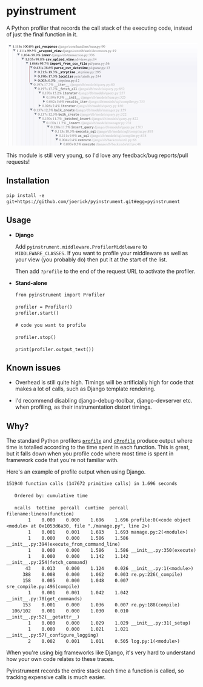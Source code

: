 pyinstrument
============

A Python profiler that records the call stack of the executing code, instead
of just the final function in it.

![Screenshot](screenshot.png)

This module is still very young, so I'd love any feedback/bug reports/pull
requests!

Installation
------------

    pip install -e git+https://github.com/joerick/pyinstrument.git#egg=pyinstrument

Usage
-----

-   **Django**
    
    Add `pyinstrument.middleware.ProfilerMiddleware` to `MIDDLEWARE_CLASSES`.
    If you want to profile your middleware as well as your view (you probably
    do) then put it at the start of the list.

    Then add `?profile` to the end of the request URL to activate the
    profiler.

-   **Stand-alone**

        from pyinstrument import Profiler

        profiler = Profiler()
        profiler.start()

        # code you want to profile

        profiler.stop()

        print(profiler.output_text())

Known issues
------------

-   Overhead is still quite high. Timings will be artificially high for code
    that makes a lot of calls, such as Django template rendering. 

-   I'd recommend disabling django-debug-toolbar, django-devserver etc. when
    profiling, as their instrumentation distort timings.

Why?
----

The standard Python profilers [`profile`][1] and [`cProfile`][2] produce
output where time is totalled according to the time spent in each function.
This is great, but it falls down when you profile code where most time is
spent in framework code that you're not familiar with.

[1]: http://docs.python.org/2/library/profile.html#module-profile
[2]: http://docs.python.org/2/library/profile.html#module-cProfile

Here's an example of profile output when using Django.

    151940 function calls (147672 primitive calls) in 1.696 seconds

       Ordered by: cumulative time

       ncalls  tottime  percall  cumtime  percall filename:lineno(function)
            1    0.000    0.000    1.696    1.696 profile:0(<code object <module> at 0x1053d6a30, file "./manage.py", line 2>)
            1    0.001    0.001    1.693    1.693 manage.py:2(<module>)
            1    0.000    0.000    1.586    1.586 __init__.py:394(execute_from_command_line)
            1    0.000    0.000    1.586    1.586 __init__.py:350(execute)
            1    0.000    0.000    1.142    1.142 __init__.py:254(fetch_command)
           43    0.013    0.000    1.124    0.026 __init__.py:1(<module>)
          388    0.008    0.000    1.062    0.003 re.py:226(_compile)
          158    0.005    0.000    1.048    0.007 sre_compile.py:496(compile)
            1    0.001    0.001    1.042    1.042 __init__.py:78(get_commands)
          153    0.001    0.000    1.036    0.007 re.py:188(compile)
      106/102    0.001    0.000    1.030    0.010 __init__.py:52(__getattr__)
            1    0.000    0.000    1.029    1.029 __init__.py:31(_setup)
            1    0.000    0.000    1.021    1.021 __init__.py:57(_configure_logging)
            2    0.002    0.001    1.011    0.505 log.py:1(<module>)


When you're using big frameworks like Django, it's very hard to understand how
your own code relates to these traces.

Pyinstrument records the entire stack each time a function is called, so
tracking expensive calls is much easier.
